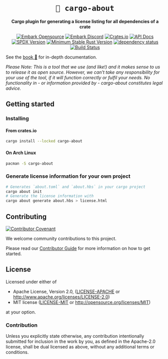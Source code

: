 <div align="center">

# `📜 cargo-about`

**Cargo plugin for generating a license listing for all dependencies of a crate**

[![Embark Opensource](https://img.shields.io/badge/embark-open%20source-blueviolet.svg)](https://embark.dev)
[![Embark Discord](https://img.shields.io/badge/discord-ark-%237289da.svg?logo=discord)](https://discord.gg/Fg4u4VX)
[![Crates.io](https://img.shields.io/crates/v/cargo-about.svg)](https://crates.io/crates/cargo-about)
[![API Docs](https://docs.rs/cargo-about/badge.svg)](https://docs.rs/cargo-about)
[![SPDX Version](https://img.shields.io/badge/SPDX%20Version-3.18-blue.svg)](https://spdx.org/licenses/)
[![Minimum Stable Rust Version](https://img.shields.io/badge/Rust-1.70.0-blue?color=fc8d62&logo=rust)](https://github.com/rust-lang/rust/blob/master/RELEASES.md#version-1700-2023-06-01)
[![dependency status](https://deps.rs/repo/github/EmbarkStudios/cargo-about/status.svg)](https://deps.rs/repo/github/EmbarkStudios/cargo-about)
[![Build Status](https://github.com/EmbarkStudios/cargo-about/workflows/CI/badge.svg)](https://github.com/EmbarkStudios/cargo-about/actions?workflow=CI)

</div>

See the [book 📕](https://embarkstudios.github.io/cargo-about/) for in-depth documentation.

_Please Note: This is a tool that we use (and like!) and it makes sense to us to release it as open source. However, we can’t take any responsibility for your use of the tool, if it will function correctly or fulfil your needs. No functionality in - or information provided by - cargo-about constitutes legal advice._

## Getting started

### Installing

#### From crates.io

```bash
cargo install --locked cargo-about
```

#### On Arch Linux

```bash
pacman -S cargo-about
```

### Generate license information for your own project

```bash
# Generates `about.toml` and `about.hbs` in your cargo project
cargo about init
# Generate the license information with
cargo about generate about.hbs > license.html
```

## Contributing

[![Contributor Covenant](https://img.shields.io/badge/contributor%20covenant-v1.4-ff69b4.svg)](CODE_OF_CONDUCT.md)

We welcome community contributions to this project.

Please read our [Contributor Guide](CONTRIBUTING.md) for more information on how to get started.

## License

Licensed under either of

- Apache License, Version 2.0, ([LICENSE-APACHE](LICENSE-APACHE) or <http://www.apache.org/licenses/LICENSE-2.0>)
- MIT license ([LICENSE-MIT](LICENSE-MIT) or <http://opensource.org/licenses/MIT>)

at your option.

### Contribution

Unless you explicitly state otherwise, any contribution intentionally submitted for inclusion in the work by you, as defined in the Apache-2.0 license, shall be dual licensed as above, without any additional terms or conditions.

